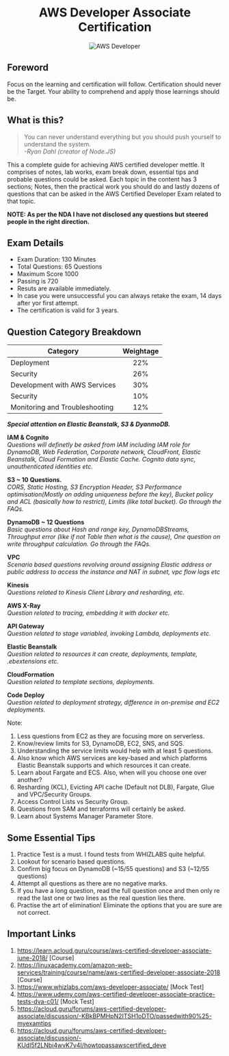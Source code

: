 <h1 align="center">AWS Developer Associate Certification</h1>

<div align="center">
    <img src="https://github.com/Shwetabh1/AWS_Certification/blob/master/Images/aws_cert.png" alt="AWS Developer"/>
</div>

## Foreword
Focus on the learning and certification will follow. Certification should never be the Target. Your ability to comprehend and apply those learnings should be.

## What is this?
> You can never understand everything but you should push yourself to understand the system.<br/>
> *-Ryan Dahl (creator of Node.JS)*

This a complete guide for achieving AWS certified developer mettle. It comprises of notes, lab works, exam break down, essential tips and probable questions could be asked. Each topic in the content has 3 sections; Notes, then the practical work you should do and lastly dozens of questions that can be asked in the AWS Certified Developer Exam related to that topic.

<b>NOTE: As per the NDA I have not disclosed any questions but steered people in the right direction.</b>

## Exam Details
<ul>
<li>Exam Duration: 130 Minutes</li>
<li>Total Questions: 65 Questions</li>
<li>Maximum Score 1000</li>
<li>Passing is 720</li>
<li>Resuts are available immediately.</li>
<li>In case you were unsuccessful you can always retake the exam, 14 days after yor first attempt.</li>
<li>The certification is valid for 3 years.</li>
</ul>

## Question Category Breakdown
<div align="center">

| Category      | Weightage     |
| ------------- |:-------------:|
| Deployment    | 22% |
| Security      | 26%     |
| Development with AWS Services | 30%    |
| Security      | 10%      |
| Monitoring and Troubleshooting      | 12%    |
</div>

<b><i>Special attention on Elastic Beanstalk, S3 & DyanmoDB.</b></i></br>

<b>IAM & Cognito</b><br>
<i>Questions will definetly be asked from IAM including IAM role for DynamoDB, Web Federation, Corporate network, CloudFront, Elastic Beanstalk, Cloud Formation and Elastic Cache. Cognito data sync, unauthenticated identities etc.</i>

<b>S3 ~ 10 Questions.</b><br>
<i>CORS, Static Hosting, S3 Encryption Header, S3 Performance optimisation(Mostly on adding uniqueness before the key), Bucket policy and ACL (basically how to restrict), Limits (like total bucket). Go through the FAQs.</i>

<b>DynamoDB ~ 12 Questions</b></br>
<i>Basic questions about Hash and range key, DynamoDBStreams, Throughput error (like if not Table then what is the cause), One question on write throughput calculation.  Go through the FAQs.</i>

<b>VPC</b></br>
<i>Scenario based questions revolving around assigning Elastic address or public address to access the instance and NAT in subnet, vpc flow logs etc</i>

<b>Kinesis</b></br>
<i>Questions related to Kinesis Client Library and resharding, etc.</i>

<b>AWS X-Ray</b></br> 
<i>Question related to tracing, embedding it with docker etc.</i>

<b>API Gateway</b></br> 
<i>Question related to stage variabled, invoking Lambda, deployments etc.</i>

<b>Elastic Beanstalk</b></br> 
<i>Question related to resources it can create, deployments, template, .ebextensions etc.</i>

<b>CloudFormation</b></br> 
<i>Question related to template sections, deployments.</i>

<b>Code Deploy</b></br> 
<i>Question related to deployment strategy, difference in on-premise and EC2 deployments.</i>

Note: 
1. Less questions from EC2 as they are focusing more on serverless.
1. Know/review limits for S3, DynamoDB, EC2, SNS, and SQS. 
1. Understanding the service limits would help with at least 5 questions.
1. Also know which AWS services are key-based and which platforms Elastic Beanstalk supports and which resources it can create.
1. Learn about Fargate and ECS. Also, when will you choose one over another?
1. Resharding (KCL), Evicting API cache (Default not DLB), Fargate, Glue and VPC/Security Groups.
1. Access Control Lists vs Security Group.
1. Questions from SAM and terraforms will certainly be asked.
1. Learn about Systems Manager Parameter Store.  

## Some Essential Tips
1. Practice Test is a must. I found tests from WHIZLABS quite helpful.
1. Lookout for scenario based questions.
1. Confirm big focus on DynamoDB (~15/55 questions) and S3 (~12/55 questions)
1. Attempt all questions as there are no negative marks.
1. If you have a long question, read the full question once and then only re read the last one or two lines as the real question lies there.
1. Practise the art of elimination! Eliminate the options that you are sure are not correct.

## Important Links
1. https://learn.acloud.guru/course/aws-certified-developer-associate-june-2018/ [Course]
1. https://linuxacademy.com/amazon-web-services/training/course/name/aws-certified-developer-associate-2018 [Course]
1. https://www.whizlabs.com/aws-developer-associate/ [Mock Test]
1. https://www.udemy.com/aws-certified-developer-associate-practice-tests-dva-c01/ [Mock Test]
1. https://acloud.guru/forums/aws-certified-developer-associate/discussion/-KBkBPMHpN2ITSH1oDTO/passedwith90%25-myexamtips
1. https://acloud.guru/forums/aws-certified-developer-associate/discussion/-KUdI5f2LNbi4wvK7v4I/howtopassawscertified_deve
